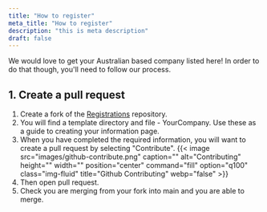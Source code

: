 ```yaml
---
title: "How to register"
meta_title: "How to register"
description: "this is meta description"
draft: false
---
```


We would love to get your Australian based company listed here! In order to do that though, you'll need to follow our process.

## 1. Create a pull request
1. Create a fork of the [Registrations](https://github.com/CyberAnode/Registrations) repository.
2. You will find a template directory and file - YourCompany. Use these as a guide to creating your information page.
3. When you have completed the required information, you will want to create a pull request by selecting "Contribute". 
   {{< image src="images/github-contribute.png" caption="" alt="Contributing" height="" width="" position="center" command="fill" option="q100" class="img-fluid" title="Github Contributing"  webp="false" >}}
4. Then open pull request.
5. Check you are merging from your fork into main and you are able to merge.